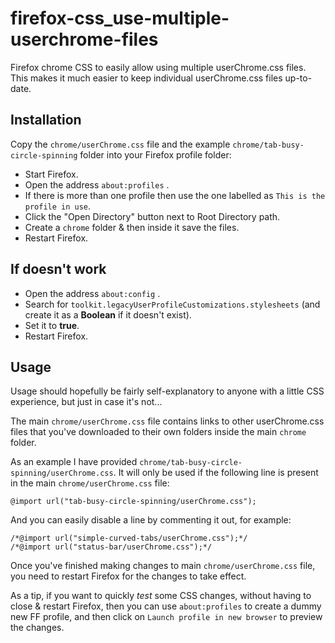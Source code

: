 # firefox-css_use-multiple-userchrome-files
Firefox chrome CSS to easily allow using multiple userChrome.css files.  This makes it much easier to keep individual userChrome.css files up-to-date.

## Installation
Copy the `chrome/userChrome.css` file and the example `chrome/tab-busy-circle-spinning` folder into your Firefox profile folder:
* Start Firefox.
* Open the address `about:profiles` .
* If there is more than one profile then use the one labelled as `This is the profile in use`.
* Click the "Open Directory" button next to Root Directory path.
* Create a `chrome` folder & then inside it save the files.
* Restart Firefox.

## If doesn't work
* Open the address `about:config` .
* Search for `toolkit.legacyUserProfileCustomizations.stylesheets` (and create it as a **Boolean** if it doesn't exist).
* Set it to **true**.
* Restart Firefox.

## Usage
Usage should hopefully be fairly self-explanatory to anyone with a little CSS experience, but just in case it's not...

The main `chrome/userChrome.css` file contains links to other userChrome.css files that you've downloaded to their own folders inside the main `chrome` folder.  

As an example I have provided `chrome/tab-busy-circle-spinning/userChrome.css`.  It will only be used if the following line is present in the main `chrome/userChrome.css` file:
~~~
@import url("tab-busy-circle-spinning/userChrome.css");
~~~

And you can easily disable a line by commenting it out, for example:
~~~
/*@import url("simple-curved-tabs/userChrome.css");*/
/*@import url("status-bar/userChrome.css");*/
~~~

Once you've finished making changes to main `chrome/userChrome.css` file, you need to restart Firefox for the changes to take effect.

As a tip, if you want to quickly *test* some CSS changes, without having to close & restart Firefox, then you can use `about:profiles` to create a dummy new FF profile, and then click on `Launch profile in new browser` to preview the changes.
